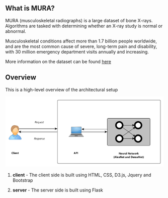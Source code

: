 ## What is MURA?

MURA (musculoskeletal radiographs) is a large dataset of bone X-rays. Algorithms are tasked with determining whether an X-ray study is normal or abnormal.

Musculoskeletal conditions affect more than 1.7 billion people worldwide, and are the most common cause of severe, long-term pain and disability, with 30 million emergency department visits annually and increasing.

More information on the dataset can be found [here](https://stanfordmlgroup.github.io/competitions/mura/)

## Overview

This is a high-level overview of the architectural setup


![High level overview](https://github.com/DarkestFloyd/DS5500Project/raw/master/d3_particles/img/high-level.png)


1. **client** - The client side is built using HTML, CSS, D3.js, Jquery and Bootstrap

2. **server** - The server side is built using Flask